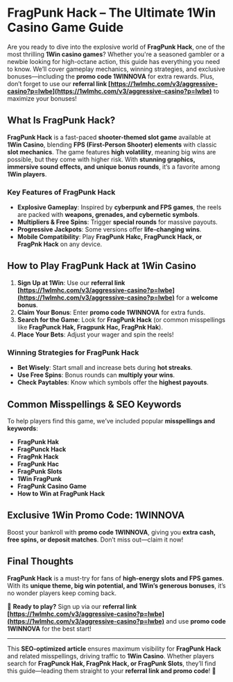 # **FragPunk Hack – The Ultimate 1Win Casino Game Guide**  

Are you ready to dive into the explosive world of **FragPunk Hack**, one of the most thrilling **1Win casino games**? Whether you're a seasoned gambler or a newbie looking for high-octane action, this guide has everything you need to know. We’ll cover gameplay mechanics, winning strategies, and exclusive bonuses—including the **promo code 1WINNOVA** for extra rewards. Plus, don’t forget to use our **referral link [https://1wlmhc.com/v3/aggressive-casino?p=lwbe](https://1wlmhc.com/v3/aggressive-casino?p=lwbe)** to maximize your bonuses!  

## **What Is FragPunk Hack?**  

**FragPunk Hack** is a fast-paced **shooter-themed slot game** available at **1Win Casino**, blending **FPS (First-Person Shooter) elements** with classic **slot mechanics**. The game features **high volatility**, meaning big wins are possible, but they come with higher risk. With **stunning graphics, immersive sound effects, and unique bonus rounds**, it’s a favorite among **1Win players**.  

### **Key Features of FragPunk Hack**  
- **Explosive Gameplay**: Inspired by **cyberpunk and FPS games**, the reels are packed with **weapons, grenades, and cybernetic symbols**.  
- **Multipliers & Free Spins**: Trigger **special rounds** for massive payouts.  
- **Progressive Jackpots**: Some versions offer **life-changing wins**.  
- **Mobile Compatibility**: Play **FragPunk Hakc, FragPunck Hack, or FragPnk Hack** on any device.  

## **How to Play FragPunk Hack at 1Win Casino**  

1. **Sign Up at 1Win**: Use our **referral link [https://1wlmhc.com/v3/aggressive-casino?p=lwbe](https://1wlmhc.com/v3/aggressive-casino?p=lwbe)** for a **welcome bonus**.  
2. **Claim Your Bonus**: Enter **promo code 1WINNOVA** for extra funds.  
3. **Search for the Game**: Look for **FragPunk Hack** (or common misspellings like **FragPunck Hak, Fragpunk Hac, FragPnk Hak**).  
4. **Place Your Bets**: Adjust your wager and spin the reels!  

### **Winning Strategies for FragPunk Hack**  
- **Bet Wisely**: Start small and increase bets during **hot streaks**.  
- **Use Free Spins**: Bonus rounds can **multiply your wins**.  
- **Check Paytables**: Know which symbols offer the **highest payouts**.  

## **Common Misspellings & SEO Keywords**  

To help players find this game, we’ve included popular **misspellings and keywords**:  
- **FragPunk Hak**  
- **FragPunck Hack**  
- **FragPnk Hack**  
- **FragPunk Hac**  
- **FragPunk Slots**  
- **1Win FragPunk**  
- **FragPunk Casino Game**  
- **How to Win at FragPunk Hack**  

## **Exclusive 1Win Promo Code: 1WINNOVA**  

Boost your bankroll with **promo code 1WINNOVA**, giving you **extra cash, free spins, or deposit matches**. Don’t miss out—claim it now!  

## **Final Thoughts**  

**FragPunk Hack** is a must-try for fans of **high-energy slots and FPS games**. With its **unique theme, big win potential, and 1Win’s generous bonuses**, it’s no wonder players keep coming back.  

🔫 **Ready to play?** Sign up via our **referral link [https://1wlmhc.com/v3/aggressive-casino?p=lwbe](https://1wlmhc.com/v3/aggressive-casino?p=lwbe)** and use **promo code 1WINNOVA** for the best start!  

---  

This **SEO-optimized article** ensures maximum visibility for **FragPunk Hack** and related misspellings, driving traffic to **1Win Casino**. Whether players search for **FragPunck Hak, FragPnk Hack, or FragPunk Slots**, they’ll find this guide—leading them straight to your **referral link and promo code**! 🚀